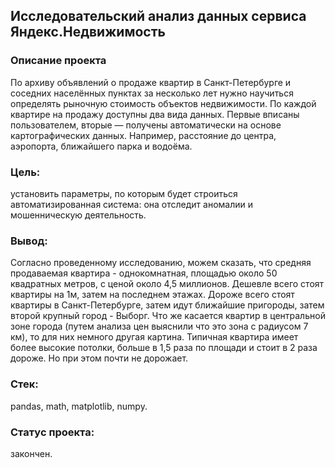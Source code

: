 ## Исследовательский анализ данных сервиса Яндекс.Недвижимость
### Описание проекта
По архиву объявлений о продаже квартир в Санкт-Петербурге и соседних населённых пунктах за несколько лет нужно научиться определять рыночную стоимость объектов недвижимости. 
По каждой квартире на продажу доступны два вида данных. Первые вписаны пользователем, вторые — получены автоматически на основе картографических данных. Например, расстояние до центра, аэропорта, ближайшего парка и водоёма.
### Цель: 
установить параметры, по которым будет строиться автоматизированная система: она отследит аномалии и мошенническую деятельность.
### Вывод: 
Согласно проведенному исследованию, можем сказать, что средняя продаваемая квартира - однокомнатная, площадью около 50 квадратных метров, с ценой около 4,5 миллионов. Дешевле всего стоят квартиры на 1м, затем на последнем этажах. Дороже всего стоят квартиры в Санкт-Петербурге, затем идут ближайшие пригороды, затем второй крупный город - Выборг. Что же касается квартир в центральной зоне города (путем анализа цен выяснили что это зона с радиусом 7 км), то для них немного другая картина. Типичная квартира имеет более высокие потолки, больше в 1,5 раза по площади и стоит в 2 раза дороже. Но при этом почти не дорожает.
### Стек: 
pandas, math, matplotlib, numpy.
### Статус проекта: 
закончен.
